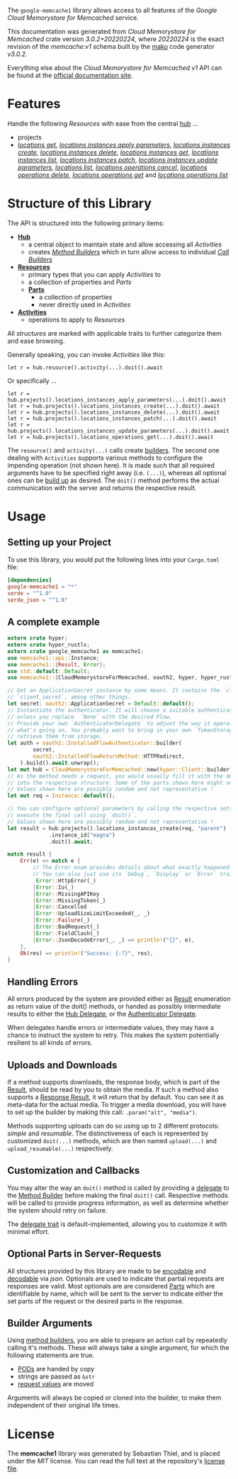 <!---
DO NOT EDIT !
This file was generated automatically from 'src/mako/api/README.md.mako'
DO NOT EDIT !
-->
The `google-memcache1` library allows access to all features of the *Google Cloud Memorystore for Memcached* service.

This documentation was generated from *Cloud Memorystore for Memcached* crate version *3.0.2+20220224*, where *20220224* is the exact revision of the *memcache:v1* schema built by the [mako](http://www.makotemplates.org/) code generator *v3.0.2*.

Everything else about the *Cloud Memorystore for Memcached* *v1* API can be found at the
[official documentation site](https://cloud.google.com/memorystore/).
# Features

Handle the following *Resources* with ease from the central [hub](https://docs.rs/google-memcache1/3.0.2+20220224/google_memcache1/CloudMemorystoreForMemcached) ... 

* projects
 * [*locations get*](https://docs.rs/google-memcache1/3.0.2+20220224/google_memcache1/api::ProjectLocationGetCall), [*locations instances apply parameters*](https://docs.rs/google-memcache1/3.0.2+20220224/google_memcache1/api::ProjectLocationInstanceApplyParameterCall), [*locations instances create*](https://docs.rs/google-memcache1/3.0.2+20220224/google_memcache1/api::ProjectLocationInstanceCreateCall), [*locations instances delete*](https://docs.rs/google-memcache1/3.0.2+20220224/google_memcache1/api::ProjectLocationInstanceDeleteCall), [*locations instances get*](https://docs.rs/google-memcache1/3.0.2+20220224/google_memcache1/api::ProjectLocationInstanceGetCall), [*locations instances list*](https://docs.rs/google-memcache1/3.0.2+20220224/google_memcache1/api::ProjectLocationInstanceListCall), [*locations instances patch*](https://docs.rs/google-memcache1/3.0.2+20220224/google_memcache1/api::ProjectLocationInstancePatchCall), [*locations instances update parameters*](https://docs.rs/google-memcache1/3.0.2+20220224/google_memcache1/api::ProjectLocationInstanceUpdateParameterCall), [*locations list*](https://docs.rs/google-memcache1/3.0.2+20220224/google_memcache1/api::ProjectLocationListCall), [*locations operations cancel*](https://docs.rs/google-memcache1/3.0.2+20220224/google_memcache1/api::ProjectLocationOperationCancelCall), [*locations operations delete*](https://docs.rs/google-memcache1/3.0.2+20220224/google_memcache1/api::ProjectLocationOperationDeleteCall), [*locations operations get*](https://docs.rs/google-memcache1/3.0.2+20220224/google_memcache1/api::ProjectLocationOperationGetCall) and [*locations operations list*](https://docs.rs/google-memcache1/3.0.2+20220224/google_memcache1/api::ProjectLocationOperationListCall)




# Structure of this Library

The API is structured into the following primary items:

* **[Hub](https://docs.rs/google-memcache1/3.0.2+20220224/google_memcache1/CloudMemorystoreForMemcached)**
    * a central object to maintain state and allow accessing all *Activities*
    * creates [*Method Builders*](https://docs.rs/google-memcache1/3.0.2+20220224/google_memcache1/client::MethodsBuilder) which in turn
      allow access to individual [*Call Builders*](https://docs.rs/google-memcache1/3.0.2+20220224/google_memcache1/client::CallBuilder)
* **[Resources](https://docs.rs/google-memcache1/3.0.2+20220224/google_memcache1/client::Resource)**
    * primary types that you can apply *Activities* to
    * a collection of properties and *Parts*
    * **[Parts](https://docs.rs/google-memcache1/3.0.2+20220224/google_memcache1/client::Part)**
        * a collection of properties
        * never directly used in *Activities*
* **[Activities](https://docs.rs/google-memcache1/3.0.2+20220224/google_memcache1/client::CallBuilder)**
    * operations to apply to *Resources*

All *structures* are marked with applicable traits to further categorize them and ease browsing.

Generally speaking, you can invoke *Activities* like this:

```Rust,ignore
let r = hub.resource().activity(...).doit().await
```

Or specifically ...

```ignore
let r = hub.projects().locations_instances_apply_parameters(...).doit().await
let r = hub.projects().locations_instances_create(...).doit().await
let r = hub.projects().locations_instances_delete(...).doit().await
let r = hub.projects().locations_instances_patch(...).doit().await
let r = hub.projects().locations_instances_update_parameters(...).doit().await
let r = hub.projects().locations_operations_get(...).doit().await
```

The `resource()` and `activity(...)` calls create [builders][builder-pattern]. The second one dealing with `Activities` 
supports various methods to configure the impending operation (not shown here). It is made such that all required arguments have to be 
specified right away (i.e. `(...)`), whereas all optional ones can be [build up][builder-pattern] as desired.
The `doit()` method performs the actual communication with the server and returns the respective result.

# Usage

## Setting up your Project

To use this library, you would put the following lines into your `Cargo.toml` file:

```toml
[dependencies]
google-memcache1 = "*"
serde = "^1.0"
serde_json = "^1.0"
```

## A complete example

```Rust
extern crate hyper;
extern crate hyper_rustls;
extern crate google_memcache1 as memcache1;
use memcache1::api::Instance;
use memcache1::{Result, Error};
use std::default::Default;
use memcache1::{CloudMemorystoreForMemcached, oauth2, hyper, hyper_rustls};

// Get an ApplicationSecret instance by some means. It contains the `client_id` and 
// `client_secret`, among other things.
let secret: oauth2::ApplicationSecret = Default::default();
// Instantiate the authenticator. It will choose a suitable authentication flow for you, 
// unless you replace  `None` with the desired Flow.
// Provide your own `AuthenticatorDelegate` to adjust the way it operates and get feedback about 
// what's going on. You probably want to bring in your own `TokenStorage` to persist tokens and
// retrieve them from storage.
let auth = oauth2::InstalledFlowAuthenticator::builder(
        secret,
        oauth2::InstalledFlowReturnMethod::HTTPRedirect,
    ).build().await.unwrap();
let mut hub = CloudMemorystoreForMemcached::new(hyper::Client::builder().build(hyper_rustls::HttpsConnector::with_native_roots().https_or_http().enable_http1().enable_http2().build()), auth);
// As the method needs a request, you would usually fill it with the desired information
// into the respective structure. Some of the parts shown here might not be applicable !
// Values shown here are possibly random and not representative !
let mut req = Instance::default();

// You can configure optional parameters by calling the respective setters at will, and
// execute the final call using `doit()`.
// Values shown here are possibly random and not representative !
let result = hub.projects().locations_instances_create(req, "parent")
             .instance_id("magna")
             .doit().await;

match result {
    Err(e) => match e {
        // The Error enum provides details about what exactly happened.
        // You can also just use its `Debug`, `Display` or `Error` traits
         Error::HttpError(_)
        |Error::Io(_)
        |Error::MissingAPIKey
        |Error::MissingToken(_)
        |Error::Cancelled
        |Error::UploadSizeLimitExceeded(_, _)
        |Error::Failure(_)
        |Error::BadRequest(_)
        |Error::FieldClash(_)
        |Error::JsonDecodeError(_, _) => println!("{}", e),
    },
    Ok(res) => println!("Success: {:?}", res),
}

```
## Handling Errors

All errors produced by the system are provided either as [Result](https://docs.rs/google-memcache1/3.0.2+20220224/google_memcache1/client::Result) enumeration as return value of
the doit() methods, or handed as possibly intermediate results to either the 
[Hub Delegate](https://docs.rs/google-memcache1/3.0.2+20220224/google_memcache1/client::Delegate), or the [Authenticator Delegate](https://docs.rs/yup-oauth2/*/yup_oauth2/trait.AuthenticatorDelegate.html).

When delegates handle errors or intermediate values, they may have a chance to instruct the system to retry. This 
makes the system potentially resilient to all kinds of errors.

## Uploads and Downloads
If a method supports downloads, the response body, which is part of the [Result](https://docs.rs/google-memcache1/3.0.2+20220224/google_memcache1/client::Result), should be
read by you to obtain the media.
If such a method also supports a [Response Result](https://docs.rs/google-memcache1/3.0.2+20220224/google_memcache1/client::ResponseResult), it will return that by default.
You can see it as meta-data for the actual media. To trigger a media download, you will have to set up the builder by making
this call: `.param("alt", "media")`.

Methods supporting uploads can do so using up to 2 different protocols: 
*simple* and *resumable*. The distinctiveness of each is represented by customized 
`doit(...)` methods, which are then named `upload(...)` and `upload_resumable(...)` respectively.

## Customization and Callbacks

You may alter the way an `doit()` method is called by providing a [delegate](https://docs.rs/google-memcache1/3.0.2+20220224/google_memcache1/client::Delegate) to the 
[Method Builder](https://docs.rs/google-memcache1/3.0.2+20220224/google_memcache1/client::CallBuilder) before making the final `doit()` call. 
Respective methods will be called to provide progress information, as well as determine whether the system should 
retry on failure.

The [delegate trait](https://docs.rs/google-memcache1/3.0.2+20220224/google_memcache1/client::Delegate) is default-implemented, allowing you to customize it with minimal effort.

## Optional Parts in Server-Requests

All structures provided by this library are made to be [encodable](https://docs.rs/google-memcache1/3.0.2+20220224/google_memcache1/client::RequestValue) and 
[decodable](https://docs.rs/google-memcache1/3.0.2+20220224/google_memcache1/client::ResponseResult) via *json*. Optionals are used to indicate that partial requests are responses 
are valid.
Most optionals are are considered [Parts](https://docs.rs/google-memcache1/3.0.2+20220224/google_memcache1/client::Part) which are identifiable by name, which will be sent to 
the server to indicate either the set parts of the request or the desired parts in the response.

## Builder Arguments

Using [method builders](https://docs.rs/google-memcache1/3.0.2+20220224/google_memcache1/client::CallBuilder), you are able to prepare an action call by repeatedly calling it's methods.
These will always take a single argument, for which the following statements are true.

* [PODs][wiki-pod] are handed by copy
* strings are passed as `&str`
* [request values](https://docs.rs/google-memcache1/3.0.2+20220224/google_memcache1/client::RequestValue) are moved

Arguments will always be copied or cloned into the builder, to make them independent of their original life times.

[wiki-pod]: http://en.wikipedia.org/wiki/Plain_old_data_structure
[builder-pattern]: http://en.wikipedia.org/wiki/Builder_pattern
[google-go-api]: https://github.com/google/google-api-go-client

# License
The **memcache1** library was generated by Sebastian Thiel, and is placed 
under the *MIT* license.
You can read the full text at the repository's [license file][repo-license].

[repo-license]: https://github.com/Byron/google-apis-rsblob/main/LICENSE.md
